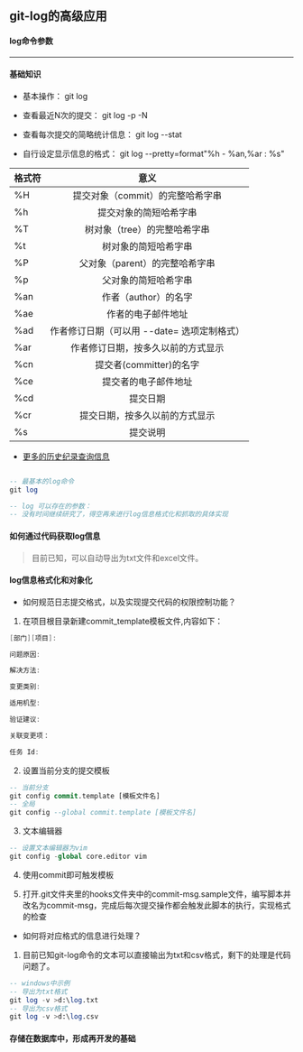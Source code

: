 ## git-log的高级应用



#### log命令参数

---



#### 基础知识

* 基本操作： git log

* 查看最近N次的提交： git log -p -N

* 查看每次提交的简略统计信息： git log --stat

* 自行设定显示信息的格式： git log --pretty=format"%h - %an,%ar : %s"

| 格式符 |                    意义                     |
| ------ | :-----------------------------------------: |
| %H     |      提交对象（commit）的完整哈希字串       |
| %h     |           提交对象的简短哈希字串            |
| %T     |        树对象（tree）的完整哈希字串         |
| %t     |            树对象的简短哈希字串             |
| %P     |       父对象（parent）的完整哈希字串        |
| %p     |            父对象的简短哈希字串             |
| %an    |            作者（author）的名字             |
| %ae    |             作者的电子邮件地址              |
| %ad    | 作者修订日期（可以用 --date= 选项定制格式） |
| %ar    |     作者修订日期，按多久以前的方式显示      |
| %cn    |           提交者(committer)的名字           |
| %ce    |            提交者的电子邮件地址             |
| %cd    |                  提交日期                   |
| %cr    |       提交日期，按多久以前的方式显示        |
| %s     |                  提交说明                   |

 * [更多的历史纪录查询信息](https://git-scm.com/book/zh/v2/Git-%E5%9F%BA%E7%A1%80-%E6%9F%A5%E7%9C%8B%E6%8F%90%E4%BA%A4%E5%8E%86%E5%8F%B2#limit_options)



```sql

-- 最基本的log命令
git log

-- log 可以存在的参数：
-- 没有时间继续研究了，得空再来进行log信息格式化和抓取的具体实现


```





#### 如何通过代码获取log信息

> 目前已知，可以自动导出为txt文件和excel文件。



#### log信息格式化和对象化

* 如何规范日志提交格式，以及实现提交代码的权限控制功能？

1. 在项目根目录新建commit_template模板文件,内容如下：

```powershell
[部门][项目]:

问题原因:

解决方法:

变更类别:

适用机型:

验证建议:

关联变更项：

任务 Id:
```

2. 设置当前分支的提交模板

```sql
-- 当前分支
git config commit.template [模板文件名]   
-- 全局
git config --global commit.template [模板文件名]   
```

3. 文本编辑器

```sql
-- 设置文本编辑器为vim
git config -global core.editor vim
```

4. 使用commit即可触发模板

5. 打开.git文件夹里的hooks文件夹中的commit-msg.sample文件，编写脚本并改名为commit-msg，完成后每次提交操作都会触发此脚本的执行，实现格式的检查




* 如何将对应格式的信息进行处理？

1. 目前已知git-log命令的文本可以直接输出为txt和csv格式，剩下的处理是代码问题了。

```sql
-- windows中示例
-- 导出为txt格式
git log -v >d:\log.txt
-- 导出为csv格式
git log -v >d:\log.csv

```





#### 存储在数据库中，形成再开发的基础



